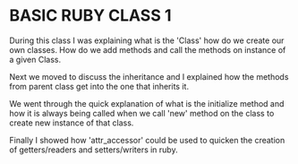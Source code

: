 BASIC RUBY CLASS 1
==================


During this class I was explaining what is the 'Class' how do we create
our own classes. How do we add methods and call the methods on instance of a
given Class. 

Next we moved to discuss the inheritance and I explained how the methods
from parent class get into the one that inherits it. 

We went through the quick explanation of what is the initialize method
and how it is always being called when we call 'new' method on the class
to create new instance of that class. 

Finally I showed how 'attr_accessor' could be used to quicken the
creation of getters/readers and setters/writers in ruby. 
